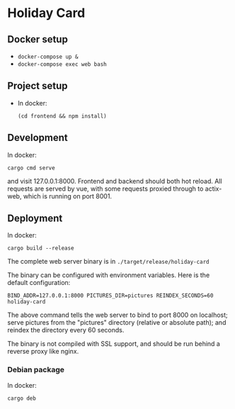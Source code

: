 Holiday Card
============

Docker setup
------------

* `docker-compose up &`
* `docker-compose exec web bash`

Project setup
-------------

* In docker:

  `(cd frontend && npm install)`
  
Development
-----------

In docker:

`cargo cmd serve`

and visit 127.0.0.1:8000. Frontend and backend should both hot reload. All requests are
served by vue, with some requests proxied through to actix-web, which is running on
port 8001.

Deployment
----------

In docker:

`cargo build --release`

The complete web server binary is in `./target/release/holiday-card`

The binary can be configured with environment variables. Here is the default configuration:

`BIND_ADDR=127.0.0.1:8000 PICTURES_DIR=pictures REINDEX_SECONDS=60 holiday-card`

The above command tells the web server to bind to port 8000 on localhost; serve pictures
from the "pictures" directory (relative or absolute path); and reindex the directory
every 60 seconds.

The binary is not compiled with SSL support, and should be run behind a reverse proxy
like nginx.

### Debian package

In docker:

`cargo deb`






